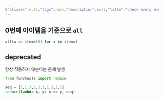 ```yaml
---
{"aliases":null,"tags":null,"description":null,"title":"check every element from sequence is same {python} {functools.reduce}","created":"2023-08-13T16:36:38","updated":"2023-08-15T21:02:47","dg-publish":true,"permalink":"/docs/check every element from sequence is same {python} {functools.reduce}/","dgPassFrontmatter":true}
---
```



## 0번째 아이템을 기준으로 `all`

```python
all(x == items[0] for x in items)
```

## deprecated

항상 작동하지 않는다는 문제 발생

```python
from functools import reduce

seq = [1,1,1,1,1,1,1,1,1,1]
reduce(lambda x, y: x == y, seq)
```
